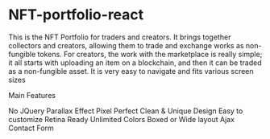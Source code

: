# NFT-portfolio-react

This is the NFT Portfolio for traders and creators. It brings together collectors and creators, allowing them to trade and exchange works as non-fungible tokens. For creators, the work with the marketplace is really simple; it all starts with uploading an item on a blockchain, and then it can be traded as a non-fungible asset. It is very easy to navigate and fits various screen sizes

Main Features

No JQuery
Parallax Effect
Pixel Perfect
Clean & Unique Design
Easy to customize
Retina Ready
Unlimited Colors
Boxed or Wide layout
Ajax Contact Form
